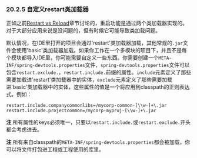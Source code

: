 ### 20.2.5 自定义restart类加载器

正如之前[Restart vs Reload](https://docs.spring.io/spring-boot/docs/2.0.0.RELEASE/reference/htmlsingle/#using-spring-boot-restart-vs-reload)章节讨论的，重启功能是通过两个类加载器实现的。对于大部分应用来说是没问题的，但有时候它可能导致类加载问题。

默认情况，在IDE里打开的项目会通过'restart'类加载器加载，其他常规的`.jar`文件会使用'basic'类加载器加载。如果你工作在一个多模块的项目下，并且不是每个模块都导入IDE里，你可能需要自定义一些东西。你需要创建一个`META-INF/spring-devtools.properties`文件，`spring-devtools.properties`文件可以包含`restart.exclude.`，`restart.include.`前缀的属性。`include`元素定义了那些需要加载进'restart'类加载器中的实体，`exclude`元素定义了那些需要加载进'basic'类加载器中的实体，这些属性的值是一个将应用到classpath的正则表达式。例如：
```properties
restart.include.companycommonlibs=/mycorp-common-[\\w-]+\.jar
restart.include.projectcommon=/mycorp-myproj-[\\w-]+\.jar
```
**注** 所有属性的keys必须唯一，只要以`restart.include.`或`restart.exclude.`开头都会考虑进去。

**注** 所有来自classpath的`META-INF/spring-devtools.properties`都会被加载，你可以将文件打包进工程或工程使用的库里。
